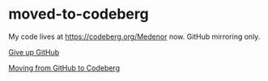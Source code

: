 # moved-to-codeberg
 My code lives at https://codeberg.org/Medenor now. GitHub mirroring only.

[Give up GitHub](https://giveupgithub.org)

[Moving from GitHub to Codeberg](https://www.erat.org/codeberg.html)

